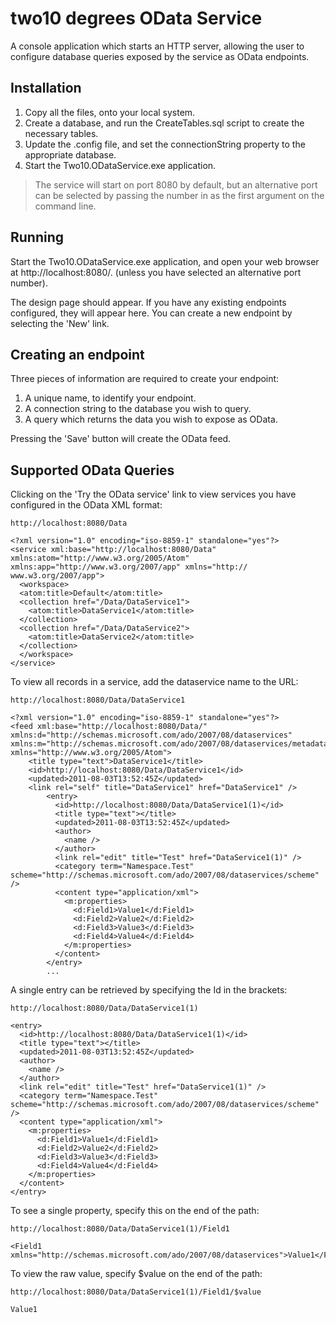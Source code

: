 two10 degrees OData Service
===========================

A console application which starts an HTTP server, allowing the user to configure database queries exposed by the service as OData endpoints.

Installation
------------

1. Copy all the files, onto your local system.
2. Create a database, and run the CreateTables.sql script to create the necessary tables.
3. Update the .config file, and set the connectionString property to the appropriate database.
4. Start the Two10.ODataService.exe application.

 > The service will start on port 8080 by default, but an alternative port can be selected by passing the number in as the first argument on the command line.

Running
-------

Start the Two10.ODataService.exe application, and open your web browser at http://localhost:8080/. (unless you have selected an alternative port number). 

The design page should appear. If you have any existing endpoints configured, they will appear here. You can create a new endpoint by selecting the 'New' link. 

Creating an endpoint
--------------------

Three pieces of information are required to create your endpoint:

1. A unique name, to identify your endpoint.
2. A connection string to the database you wish to query.
3. A query which returns the data you wish to expose as OData.

Pressing the 'Save' button will create the OData feed.

Supported OData Queries
-----------------------

Clicking on the 'Try the OData service' link to view services you have configured in the OData XML format:

	http://localhost:8080/Data

	<?xml version="1.0" encoding="iso-8859-1" standalone="yes"?>
	<service xml:base="http://localhost:8080/Data" xmlns:atom="http://www.w3.org/2005/Atom" xmlns:app="http://www.w3.org/2007/app" xmlns="http:// www.w3.org/2007/app">
	  <workspace>
	  <atom:title>Default</atom:title>
	  <collection href="/Data/DataService1">
	    <atom:title>DataService1</atom:title>
	  </collection>
	  <collection href="/Data/DataService2">
	    <atom:title>DataService2</atom:title>
	  </collection>
	  </workspace>
	</service>

To view all records in a service, add the dataservice name to the URL: 

	http://localhost:8080/Data/DataService1

	<?xml version="1.0" encoding="iso-8859-1" standalone="yes"?>
	<feed xml:base="http://localhost:8080/Data/" xmlns:d="http://schemas.microsoft.com/ado/2007/08/dataservices" xmlns:m="http://schemas.microsoft.com/ado/2007/08/dataservices/metadata" xmlns="http://www.w3.org/2005/Atom">
		<title type="text">DataService1</title>
		<id>http://localhost:8080/Data/DataService1</id>
		<updated>2011-08-03T13:52:45Z</updated>
		<link rel="self" title="DataService1" href="DataService1" />
		    <entry>
		      <id>http://localhost:8080/Data/DataService1(1)</id>
		      <title type="text"></title>
		      <updated>2011-08-03T13:52:45Z</updated>
		      <author>
		        <name />
		      </author>
		      <link rel="edit" title="Test" href="DataService1(1)" />
		      <category term="Namespace.Test" scheme="http://schemas.microsoft.com/ado/2007/08/dataservices/scheme" />
		      <content type="application/xml">
		        <m:properties>
		          <d:Field1>Value1</d:Field1>
		          <d:Field2>Value2</d:Field2>
		          <d:Field3>Value3</d:Field3>
		          <d:Field4>Value4</d:Field4>
		        </m:properties>
		      </content>
		    </entry>
		    ...

A single entry can be retrieved by specifying the Id in the brackets: 

	http://localhost:8080/Data/DataService1(1)

	<entry>
	  <id>http://localhost:8080/Data/DataService1(1)</id>
	  <title type="text"></title>
	  <updated>2011-08-03T13:52:45Z</updated>
	  <author>
	    <name />
	  </author>
	  <link rel="edit" title="Test" href="DataService1(1)" />
	  <category term="Namespace.Test" scheme="http://schemas.microsoft.com/ado/2007/08/dataservices/scheme" />
	  <content type="application/xml">
	    <m:properties>
	      <d:Field1>Value1</d:Field1>
	      <d:Field2>Value2</d:Field2>
	      <d:Field3>Value3</d:Field3>
	      <d:Field4>Value4</d:Field4>
	    </m:properties>
	  </content>
	</entry>

To see a single property, specify this on the end of the path:

	http://localhost:8080/Data/DataService1(1)/Field1

	<Field1 xmlns="http://schemas.microsoft.com/ado/2007/08/dataservices">Value1</Field1>

To view the raw value, specify $value on the end of the path:

	http://localhost:8080/Data/DataService1(1)/Field1/$value

	Value1

